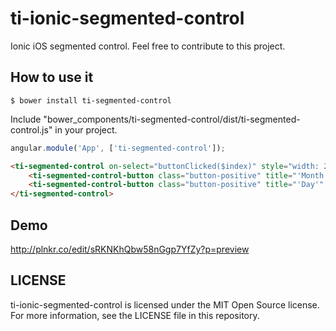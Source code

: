 # ti-ionic-segmented-control
Ionic iOS segmented control.
Feel free to contribute to this project.

## How to use it
```
$ bower install ti-segmented-control
```
Include "bower_components/ti-segmented-control/dist/ti-segmented-control.js" in your project.

```javascript
angular.module('App', ['ti-segmented-control']);
```

```html
<ti-segmented-control on-select="buttonClicked($index)" style="width: 200px;">
    <ti-segmented-control-button class="button-positive" title="'Month'"></ti-segmented-control-button>
    <ti-segmented-control-button class="button-positive" title="'Day'" selected></ti-segmented-control-button>
</ti-segmented-control>
```

## Demo
http://plnkr.co/edit/sRKNKhQbw58nGgp7YfZy?p=preview

## LICENSE
ti-ionic-segmented-control is licensed under the MIT Open Source license. For more information, see the LICENSE file in this repository.
